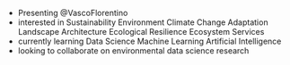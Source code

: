 - Presenting @VascoFlorentino
- interested in Sustainability Environment Climate Change Adaptation Landscape Architecture Ecological Resilience Ecosystem Services
- currently learning Data Science Machine Learning Artificial Intelligence
- looking to collaborate on environmental data science research
